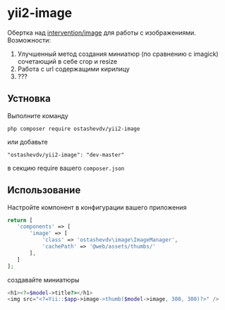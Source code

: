 yii2-image
==========
Обертка над  [intervention/image](http://image.intervention.io/) для работы с изображениями.
Возможности:
1. Улучшенный метод создания миниатюр (по сравнению с imagick) сочетающий в себе crop и resize
2. Работа с url содержащими кирилицу
3. ???

Устновка
------------
Выполните команду

```
php composer require ostashevdv/yii2-image
```

или добавьте

```
"ostashevdv/yii2-image": "dev-master"
```

в секцию require вашего `composer.json`

Использование
-------------

Настройте компонент в конфигурации вашего приложения
 ```php
 return [
    'components' => [
        'image' => [
            'class' => 'ostashevdv\image\ImageManager',
            'cachePath' => '@web/assets/thumbs/'
        ],
    ]
 ];
 ```
создавайте миниатюры
```php
<h1><?=$model->title?></h1>
<img src="<?=Yii::$app->image->thumb($model->image, 300, 300)?>" />
```